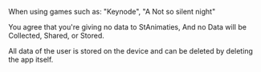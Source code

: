 When using games such as: "Keynode", "A Not so silent night"

You agree that you're giving no data to StAnimaties,
And no Data will be Collected, Shared, or Stored.

All data of the user is stored on the device and can be deleted by deleting the app itself.

